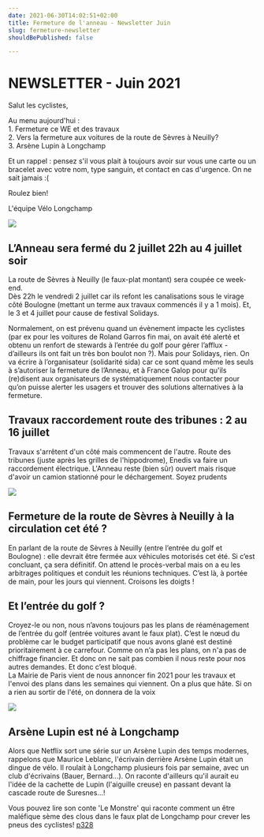 ```yaml
---
date: 2021-06-30T14:02:51+02:00
title: Fermeture de l'anneau - Newsletter Juin
slug: fermeture-newsletter
shouldBePublished: false

---
```

# NEWSLETTER - Juin 2021

  
Salut les cyclistes,  
  
Au menu aujourd'hui :  
1\. Fermeture ce WE et des travaux  
2\. Vers la fermeture aux voitures de la route de Sèvres à Neuilly?  
3\. Arsène Lupin à Longchamp  
  
Et un rappel : pensez s'il vous plait à toujours avoir sur vous une carte ou un bracelet avec votre nom, type sanguin, et contact en cas d'urgence. On ne sait jamais :(  
  
Roulez bien!  
  
L'équipe Vélo Longchamp

![](/media/unnamed-1.jpg)

## L’Anneau sera fermé du 2 juillet 22h au 4 juillet soir

La route de Sèvres à Neuilly (le faux-plat montant) sera coupée ce week-end.  
Dès 22h le vendredi 2 juillet car ils refont les canalisations sous le virage côté Boulogne (mettant un terme aux travaux commencés il y a 1 mois). Et, le 3 et 4 juillet pour cause de festival Solidays.   
  
Normalement, on est prévenu quand un évènement impacte les cyclistes (par ex pour les voitures de Roland Garros fin mai, on avait été alerté et obtenu un renfort de stewards à l’entrée du golf pour gérer l’afflux - d’ailleurs ils ont fait un très bon boulot non ?). Mais pour Solidays, rien. On va écrire à l’organisateur (solidarité sida) car ce sont quand même les seuls à s’autoriser la fermeture de l’Anneau, et à France Galop pour qu'ils (re)disent aux organisateurs de systématiquement nous contacter pour qu’on puisse alerter les usagers et trouver des solutions alternatives à la fermeture.

## Travaux raccordement route des tribunes : 2 au 16 juillet

Travaux s'arrêtent d'un côté mais commencent de l'autre. Route des tribunes (juste après les grilles de l'hippodrome), Enedis va faire un raccordement électrique. L'Anneau reste (bien sûr) ouvert mais risque d'avoir un camion stationné pour le déchargement. Soyez prudents

![](/media/unnamed.png)

## Fermeture de la route de Sèvres à Neuilly à la circulation cet été ?

En parlant de la route de Sèvres à Neuilly (entre l’entrée du golf et Boulogne) : elle devrait être fermée aux véhicules motorisés cet été. Si c’est concluant, ça sera définitif. On attend le procès-verbal mais on a eu les arbitrages politiques et conduit les réunions techniques. C’est là, à portée de main, pour les jours qui viennent. Croisons les doigts !

## Et l’entrée du golf ?

Croyez-le ou non, nous n’avons toujours pas les plans de réaménagement de l’entrée du golf (entrée voitures avant le faux plat). C’est le nœud du problème car le budget participatif que nous avons glané est destiné prioritairement à ce carrefour. Comme on n’a pas les plans, on n'a pas de chiffrage financier. Et donc on ne sait pas combien il nous reste pour nos autres demandes. Et donc c’est bloqué.  
La Mairie de Paris vient de nous annoncer fin 2021 pour les travaux et l'envoi des plans dans les semaines qui viennent. On a plus que hâte. Si on a rien au sortir de l'été, on donnera de la voix

![](/media/unnamed-2.jpg)

## Arsène Lupin est né à Longchamp

Alors que Netflix sort une série sur un Arsène Lupin des temps modernes, rappelons que Maurice Leblanc, l'écrivain derrière Arsène Lupin était un dingue de vélo. Il roulait à Longchamp plusieurs fois par semaine, avec un club d'écrivains (Bauer, Bernard...). On raconte d'ailleurs qu'il aurait eu l'idée de la cachette de Lupin (l'aiguille creuse) en passant devant la cascade route de Suresnes...!  
  
Vous pouvez lire son conte 'Le Monstre' qui raconte comment un être maléfique sème des clous dans le faux plat de Longchamp pour crever les pneus des cyclistes! [p328](https://www.google.fr/books/edition/CONTES_du_Soleil_et_de_la_Pluie_1902_190/EIFcDwAAQBAJ?hl=fr&gbpv=1&dq=maurice+leblanc+longchamp&pg=PA328&printsec=frontcover)